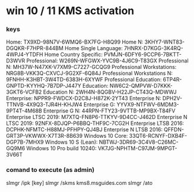 # win 10 / 11 KMS activation

### keys

Home: TX9XD-98N7V-6WMQ6-BX7FG-H8Q99
Home N: 3KHY7-WNT83-DGQKR-F7HPR-844BM
Home Single Language: 7HNRX-D7KGG-3K4RQ-4WPJ4-YTDFH
Home Country Specific: PVMJN-6DFY6-9CCP6-7BKTT-D3WVR
Professional: W269N-WFGWX-YVC9B-4J6C9-T83GX
Professional N: MH37W-N47XK-V7XM9-C7227-GCQG9
Professional Workstations: NRG8B-VKK3Q-CXVCJ-9G2XF-6Q84J
Professional Workstations N: 9FNHH-K3HBT-3W4TD-6383H-6XYWF
Professional Education: 6TP4R-GNPTD-KYYHQ-7B7DP-J447Y
Education: NW6C2-QMPVW-D7KKK-3GKT6-VCFB2
Education N: 2WH4N-8QGBV-H22JP-CT43Q-MDWWJ
Enterprise: NPPR9-FWDCX-D2C8J-H872K-2YT43
Enterprise N: DPH2V-TTNVB-4X9Q3-TJR4H-KHJW4
Enterprise G: YYVX9-NTFWV-6MDM3-9PT4T-4M68B
Enterprise G N: 44RPN-FTY23-9VTTB-MP9BX-T84FV
Enterprise LTSC 2019: M7XTQ-FN8P6-TTKYV-9D4CC-J462D
Enterprise N LTSC 2019: 92NFX-8DJQP-P6BBQ-THF9C-7CG2H
Enterprise LTSB 2016: DCPHK-NFMTC-H88MJ-PFHPY-QJ4BJ
Enterprise N LTSB 2016: QFFDN-GRT3P-VKWWX-X7T3R-8B639
Windows 10 Core: 33QT6-RCNYF-DXB4F-DGP7B-7MHX9
Windows 10 S (Lean): NBTWJ-3DR69-3C4V8-C26MC-GQ9M6
Windows 10 Pro build 10240: VK7JG-NPHTM-C97JM-9MPGT-3V66T

### comand to execute (as admin)

slmgr /ipk [key]
slmgr /skms kms8.msguides.com
slmgr /ato
